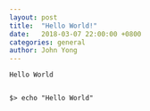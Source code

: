 ```yaml
---
layout: post
title:  "Hello World!"
date:   2018-03-07 22:00:00 +0800
categories: general
author: John Yong
---
```


<code>Hello World</code>

```shell

$> echo "Hello World"

```